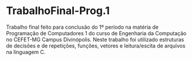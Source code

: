 # TrabalhoFinal-Prog.1
  Trabalho final feito para conclusão do 1º período na matéria de Programação de Computadores 1 do curso de Engenharia da Computação no CEFET-MG Campus Divinópolis.  Neste trabalho foi utilizado estruturas de decisões e de repetições, funções, vetores e leitura/escita de arquivos na linguagem C.
